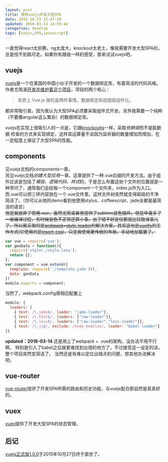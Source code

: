 ```yaml
---
layout: post
title: 使用vuejs开发大型SPA
date: 2015-10-23 15:47:10
updated: 2016-03-14 14:59:44
categories: develop
tags: [vuejs,SPA,javascript]
---
```


一直觉得react太折腾，ng太庞大，knockout太老土，像我需要开发大型SPA的，总是找不到路可走。如果你有跟我一样的感受，那来试试vuejs吧。
<!--more-->

## vuejs
[vuejs](cn.vuejs.org "vuejs官网")是一个在美国的中国小伙子开发的一个数据绑定库，有着简洁的代码风格。  
作者尤雨溪[开发并维护着这个项目](http://www.zhihu.com/question/36292298/answer/67049956?utm_campaign=webshare&utm_source=weibo&utm_medium=zhihu "维护一个大型开源项目是怎样的体验？")，项目的两个核心：
 > 本质上 Vue.js 做的是两件事情，数据绑定和视图层组件化。

都非常吸引我，因为我认为大型SPA必须要采取组件式开发，另外我需要一个纯粹（不要像angular这么繁杂）的数据绑定库。  

vuejs在实现上很吸引人的一点是，它跟[knockoutjs](knockoutjs.com "knockoutjs")一样，采取*依赖链*而不是脏数据 检查的方式来实现绑定，这样其运算量不会因为监听器的数量增加而增加，在一定程度上保证了大型SPA的性能。  

## components
见vuejs文档的components一章。  
另见vuejs文档*创建大型应用*一章。这章提供了一种.vue后缀的开发方法。由于组件应该是包括了*模版、逻辑代码、样式*的，于是怎么布置这些个文件的位置就是一种学问了，通常我们会给每一个component一个文件夹，index.js作为入口。而.vue可以把三样内容放在一个.vue文件里。这样文件树突然就变得超级的干净简洁了。（你可以从他的demo看到他使用stylus、coffeescript、jade全都是最简洁的语言）  
<del>但是我放弃了使用.vue，虽然尤雨溪甚至提供了sublime显色插件，但是毕竟多了一层编译过程，有时候显色不正常还算小事，出了错不好定位那就比较耽误事儿了，所以我采取的是[webpack](http://webpack.github.io/)+[style-loader](https://github.com/webpack/style-loader)的解决方案，其实这也是[vueify](https://github.com/vuejs/vueify)的工作方式(它使用的是[insert-css](https://github.com/substack/insert-css))，只是我使用更传统的布局，手动地加载罢了。</del>   

```js
var vue = require('vue');
var genData = function(){
  require('style!./style.less');
  return {};
};
var component = vue.extend({
  template: require('./template.jade')(),
  data: genData
})
module.exports = component;
```
当然了，webpack.config得相应配置上

```js
module: {
  loaders: [
    { test: /\.jade$/, loader: "jade-loader"},
    { test: /\.html$/, loaders: ["raw-loader"]},
    { test: /\.less$/, loaders: ["raw-loader","less-loader"]},
    { test: /\.js$/, exclude: /node_modules/, loader: "babel-loader"}
]}
```

**updated：2016-03-14** 还是用上了webpack + .vue的架构，没办法不用不行啊。
特别是引入了babel之后就更难找到出错的地方了，不过接受这一设定的话，整个项目突然变简洁了。
当然还是有难以定位出错点的问题，想其他办法解决吧。

## vue-router
[vue-router](http://vuejs.github.io/vue-router/zh-cn/)提供了开发SPA所需的路由和历史功能，与vuejs配合那自然是真真好的。

## vuex
[vuex](http://vuejs.github.io/vuex/zh-cn/)提供了开发大型SPA的状态管理。

## 后记
[vuejs正式版1.0.0](https://github.com/vuejs/vue/releases/tag/1.0.0)于2015年10月27日终于面世了。

